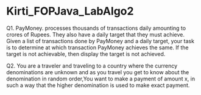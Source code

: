 # Kirti_FOPJava_LabAlgo2

Q1. PayMoney. processes thousands of transactions daily amounting to crores of Rupees. They also have a daily target that they must achieve. Given a list of transactions done by PayMoney and a daily target, your task is to determine at which transaction PayMoney achieves the same. If the target is not achievable, then display the target is not achieved.

Q2. You are a traveler and traveling to a country where the currency denominations are unknown and as you travel you get to know about the denomination in random order,You want to make a payment of amount x, in such a way that the higher denomination is used to make exact payment.

